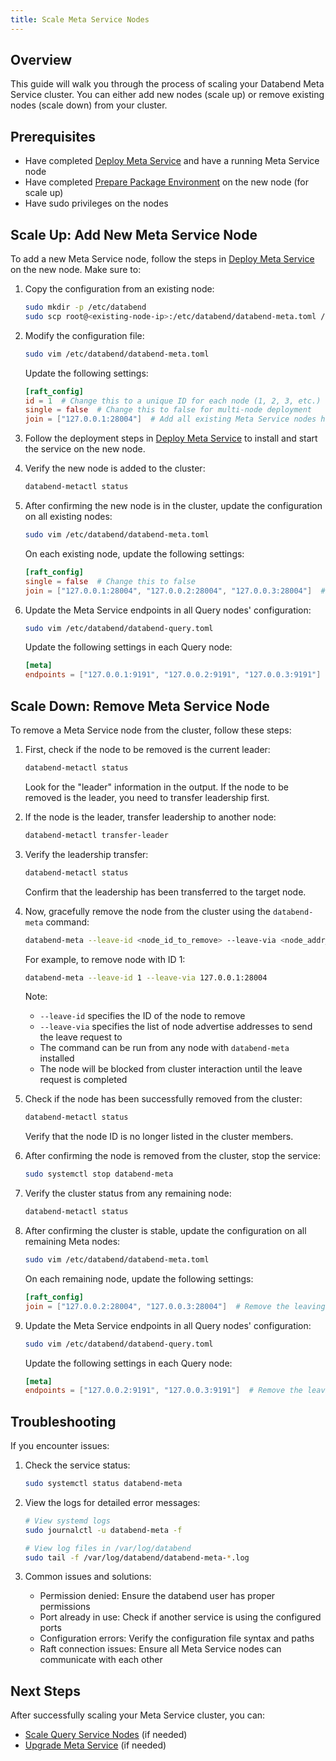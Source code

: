 ```yaml
---
title: Scale Meta Service Nodes
---
```


## Overview

This guide will walk you through the process of scaling your Databend Meta Service cluster. You can either add new nodes (scale up) or remove existing nodes (scale down) from your cluster.

## Prerequisites

- Have completed [Deploy Meta Service](02-deploy-metasrv.md) and have a running Meta Service node
- Have completed [Prepare Package Environment](01-prepare.md) on the new node (for scale up)
- Have sudo privileges on the nodes

## Scale Up: Add New Meta Service Node

To add a new Meta Service node, follow the steps in [Deploy Meta Service](02-deploy-metasrv.md) on the new node. Make sure to:

1. Copy the configuration from an existing node:
   ```bash
   sudo mkdir -p /etc/databend
   sudo scp root@<existing-node-ip>:/etc/databend/databend-meta.toml /etc/databend/
   ```

2. Modify the configuration file:
   ```bash
   sudo vim /etc/databend/databend-meta.toml
   ```

   Update the following settings:
   ```toml
   [raft_config]
   id = 1  # Change this to a unique ID for each node (1, 2, 3, etc.)
   single = false  # Change this to false for multi-node deployment
   join = ["127.0.0.1:28004"]  # Add all existing Meta Service nodes here
   ```

3. Follow the deployment steps in [Deploy Meta Service](02-deploy-metasrv.md) to install and start the service on the new node.

4. Verify the new node is added to the cluster:
   ```bash
   databend-metactl status
   ```

5. After confirming the new node is in the cluster, update the configuration on all existing nodes:
   ```bash
   sudo vim /etc/databend/databend-meta.toml
   ```

   On each existing node, update the following settings:
   ```toml
   [raft_config]
   single = false  # Change this to false
   join = ["127.0.0.1:28004", "127.0.0.2:28004", "127.0.0.3:28004"]  # Add all Meta Service nodes including the new one
   ```

6. Update the Meta Service endpoints in all Query nodes' configuration:
   ```bash
   sudo vim /etc/databend/databend-query.toml
   ```

   Update the following settings in each Query node:
   ```toml
   [meta]
   endpoints = ["127.0.0.1:9191", "127.0.0.2:9191", "127.0.0.3:9191"]  # Add all Meta Service nodes including the new one
   ```

## Scale Down: Remove Meta Service Node

To remove a Meta Service node from the cluster, follow these steps:

1. First, check if the node to be removed is the current leader:
   ```bash
   databend-metactl status
   ```
   Look for the "leader" information in the output. If the node to be removed is the leader, you need to transfer leadership first.

2. If the node is the leader, transfer leadership to another node:
   ```bash
   databend-metactl transfer-leader
   ```

3. Verify the leadership transfer:
   ```bash
   databend-metactl status
   ```
   Confirm that the leadership has been transferred to the target node.

4. Now, gracefully remove the node from the cluster using the `databend-meta` command:
   ```bash
   databend-meta --leave-id <node_id_to_remove> --leave-via <node_addr_1> <node_addr_2>...
   ```

   For example, to remove node with ID 1:
   ```bash
   databend-meta --leave-id 1 --leave-via 127.0.0.1:28004
   ```

   Note:
   - `--leave-id` specifies the ID of the node to remove
   - `--leave-via` specifies the list of node advertise addresses to send the leave request to
   - The command can be run from any node with `databend-meta` installed
   - The node will be blocked from cluster interaction until the leave request is completed

5. Check if the node has been successfully removed from the cluster:
   ```bash
   databend-metactl status
   ```
   Verify that the node ID is no longer listed in the cluster members.

6. After confirming the node is removed from the cluster, stop the service:
   ```bash
   sudo systemctl stop databend-meta
   ```

7. Verify the cluster status from any remaining node:
   ```bash
   databend-metactl status
   ```

8. After confirming the cluster is stable, update the configuration on all remaining Meta nodes:
   ```bash
   sudo vim /etc/databend/databend-meta.toml
   ```

   On each remaining node, update the following settings:
   ```toml
   [raft_config]
   join = ["127.0.0.2:28004", "127.0.0.3:28004"]  # Remove the leaving node from the list
   ```

9. Update the Meta Service endpoints in all Query nodes' configuration:
   ```bash
   sudo vim /etc/databend/databend-query.toml
   ```

   Update the following settings in each Query node:
   ```toml
   [meta]
   endpoints = ["127.0.0.2:9191", "127.0.0.3:9191"]  # Remove the leaving node from the list
   ```

## Troubleshooting

If you encounter issues:

1. Check the service status:
   ```bash
   sudo systemctl status databend-meta
   ```

2. View the logs for detailed error messages:
   ```bash
   # View systemd logs
   sudo journalctl -u databend-meta -f

   # View log files in /var/log/databend
   sudo tail -f /var/log/databend/databend-meta-*.log
   ```

3. Common issues and solutions:
   - Permission denied: Ensure the databend user has proper permissions
   - Port already in use: Check if another service is using the configured ports
   - Configuration errors: Verify the configuration file syntax and paths
   - Raft connection issues: Ensure all Meta Service nodes can communicate with each other

## Next Steps

After successfully scaling your Meta Service cluster, you can:
- [Scale Query Service Nodes](05-scale-query.md) (if needed)
- [Upgrade Meta Service](06-upgrade-metasrv.md) (if needed) 
